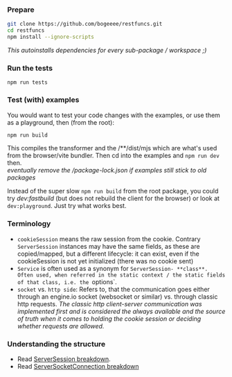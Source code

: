 ### Prepare

```bash
git clone https://github.com/bogeeee/restfuncs.git
cd restfuncs
npm install --ignore-scripts
```
_This autoinstalls dependencies for every sub-package / workspace ;)_


### Run the tests

`npm run tests`

### Test (with) examples
You would want to test your code changes with the examples, or use them as a playground, then (from the root):
```bash
npm run build
```
This compiles the transformer and the /**/dist/mjs which are what's used from the browser/vite bundler. Then cd into the examples and `npm run dev` then.    
_eventually remove the /package-lock.json if examples still stick to old packages_

Instead of the super slow `npm run build` from the root package, you could try *dev:fastbuild* (but does not rebuild the client for the browser) or look at `dev:playground`. Just try what works best.

### Terminology
- `cookieSession` means the raw session from the cookie. Contrary `ServerSession` instances may have the same fields, as these are copied/mapped, but a different lifecycle: it can exist, even if the cookieSession is not yet initialized (there was no cookie sent)
- `Service` is often used as a synonym for `ServerSession- **class**. Often used, when referred in the static context / the static fields of that class, i.e. the `options`.
- `socket` vs. `http side`: Refers to, that the communication goes either through an engine.io socket (websocket or similar) vs. through classic http requests.
_The classic http client-server communication was implemented first and is considered the always available and the source of truth when it comes to holding the cookie session or deciding whether requests are allowed._
  
### Understanding the structure
- Read [ServerSession breakdown](server/ServerSession%20breakdown.md).
- Read [ServerSocketConnection breakdown](server/ServerSocketConnection%20breakdown.md)